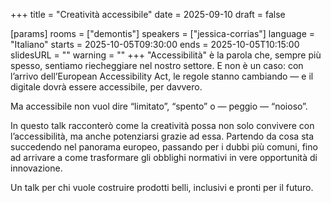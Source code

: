 +++
title = "Creatività accessibile"
date = 2025-09-10
draft = false

[params]
rooms = ["demontis"]
speakers = ["jessica-corrias"]
language = "Italiano"
starts = 2025-10-05T09:30:00
ends = 2025-10-05T10:15:00
slidesURL = ""
warning = ""
+++
"Accessibilità" è la parola che, sempre più spesso, sentiamo riecheggiare nel nostro settore. E non è un caso: con l’arrivo dell’European Accessibility Act, le regole stanno cambiando — e il digitale dovrà essere accessibile, per davvero.

Ma accessibile non vuol dire “limitato”, “spento” o — peggio — “noioso”.

In questo talk racconterò come la creatività possa non solo convivere con l’accessibilità, ma anche potenziarsi grazie ad essa. Partendo da cosa sta succedendo nel panorama europeo, passando per i dubbi più comuni, fino ad arrivare a come trasformare gli obblighi normativi in vere opportunità di innovazione.

Un talk per chi vuole costruire prodotti belli, inclusivi e pronti per il futuro.
